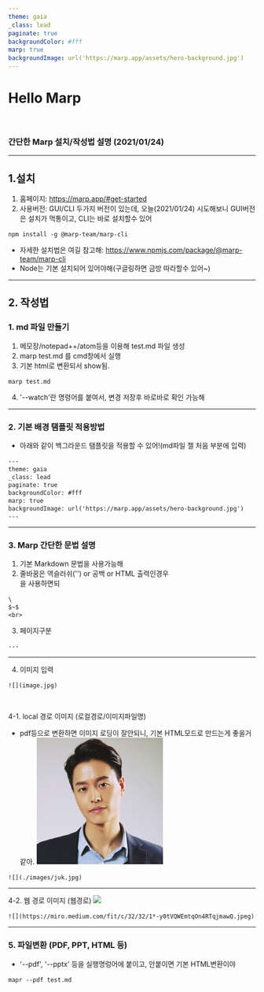 ```yaml
---
theme: gaia
_class: lead
paginate: true
backgroundColor: #fff
marp: true
backgroundImage: url('https://marp.app/assets/hero-background.jpg')
---
```


# Hello Marp
$~$
### 간단한 Marp 설치/작성법 설명 (2021/01/24)

---

## 1.설치

1. 홈페이지: https://marp.app/#get-started
2. 사용버전: GUI/CLI 두가지 버전이 있는데, 오늘(2021/01/24) 시도해보니 GUI버전은 설치가 먹통이고, CLI는 바로 설치할수 있어
```
npm install -g @marp-team/marp-cli
```
- 자세한 설치법은 여길 참고해: https://www.npmjs.com/package/@marp-team/marp-cli
- Node는 기본 설치되어 있어야해(구글링하면 금방 따라할수 있어~)

---

## 2. 작성법

### 1. md 파일 만들기

1. 메모장/notepad++/atom등을 이용해 test.md 파일 생성
2. marp test.md 를 cmd창에서 실행
3. 기본 html로 변환되서 show됨.
```
marp test.md
```
4. '--watch'란 명령어를 붙여서, 변경 저장후 바로바로 확인 가능해

---

### 2. 기본 배경 탬플릿 적용방법

- 아래와 같이 백그라운드 탬플릿을 적용할 수 있어!(md파일 젤 처음 부분에 입력)  
```
---
theme: gaia
_class: lead
paginate: true
backgroundColor: #fff
marp: true
backgroundImage: url('https://marp.app/assets/hero-background.jpg')
---
```

---

### 3. Marp 간단한 문법 설명

1. 기본 Markdown 문법을 사용가능해
2. 줄바꿈은 역슬러쉬('\') or 공백 or HTML 출력인경우 <br>을 사용하면되
```
\
$~$
<br>
```

3. 페이지구분
```
---
```

---

4. 이미지 입력
```
![](image.jpg)
```
<br>

4-1. local 경로 이미지 (로컬경로/이미지파일명)
- pdf등으로 변환하면 이미지 로딩이 잘안되니, 기본 HTML모드로 만드는게 좋을거 같아.
![](./images/juk.jpg)
```
![](./images/juk.jpg)
```

---

4-2. 웹 경로 이미지 (웹경로)
![](https://miro.medium.com/fit/c/32/32/1*-y0tVQWEmtqOn4RTqjmawQ.jpeg)
```
![](https://miro.medium.com/fit/c/32/32/1*-y0tVQWEmtqOn4RTqjmawQ.jpeg)
```

---

### 5. 파일변환 (PDF, PPT, HTML 등)
- '--pdf', '--pptx' 등을 실행명렁어에 붙이고, 안붙이면 기본 HTML변환이야
```
mapr --pdf test.md
```

